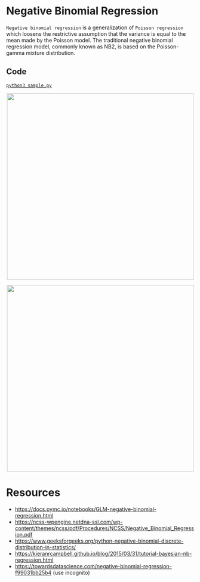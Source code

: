 # Negative Binomial Regression
`Negative binomial regression` is a generalization of `Poisson regression` which loosens the restrictive assumption that the variance is equal to the mean made by the Poisson model. The traditional negative binomial regression model, commonly known as NB2, is based on the Poisson-gamma mixture distribution.

## Code
[`python3 sample.py`](./sample.py)
<p align="center">
  <img src="https://slidetodoc.com/presentation_image_h/d9531b0e2304a4e24ff4107273e3fb07/image-9.jpg" width="500">
</p>
<p align="center">
  <img src="https://miro.medium.com/max/1394/1*88KV30WQFC_MUctTtSqRHQ.png" width="500">
</p>   

# Resources
- https://docs.pymc.io/notebooks/GLM-negative-binomial-regression.html
- https://ncss-wpengine.netdna-ssl.com/wp-content/themes/ncss/pdf/Procedures/NCSS/Negative_Binomial_Regression.pdf
- https://www.geeksforgeeks.org/python-negative-binomial-discrete-distribution-in-statistics/
- https://kieranrcampbell.github.io/blog/2015/03/31/tutorial-bayesian-nb-regression.html
- https://towardsdatascience.com/negative-binomial-regression-f99031bb25b4 (use incognito)
